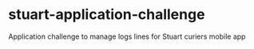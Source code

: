# stuart-application-challenge
Application challenge to manage logs lines for Stuart curiers mobile app
